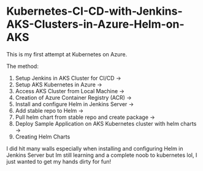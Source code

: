 # Kubernetes-CI-CD-with-Jenkins-AKS-Clusters-in-Azure-Helm-on-AKS


This is my first attempt at Kubernetes on Azure.


The method: 

1. Setup Jenkins in AKS Cluster for CI/CD -> 
2. Setup AKS Kubernetes in Azure -> 
3. Access AKS Cluster from Local Machine -> 
4. Creation of Azure Container Registry (ACR) -> 
5. Install and configure Helm in Jenkins Server -> 
6. Add stable repo to Helm -> 
7. Pull helm chart from stable repo and create package -> 
8. Deploy Sample Application on AKS Kubernetes cluster with helm charts -> 
9. Creating Helm Charts 


I did hit many walls especially when installing and configuring Helm in Jenkins Server but Im still learning and a complete noob to kubernetes lol, I just wanted to get my hands dirty for fun! 






